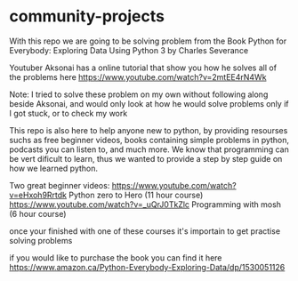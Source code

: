 ﻿# community-projects
With this repo we are going to be solving problem from the Book
Python for Everybody: Exploring Data Using Python 3  by Charles Severance

Youtuber Aksonai has a online tutorial that show you how he solves all of the problems here https://www.youtube.com/watch?v=2mtEE4rN4Wk 

Note: I tried to solve these problem on my own without following along beside Aksonai, and would only look at how he would solve problems only if
I got stuck, or to check my work

This repo is also here to help anyone new to python, by providing resourses suchs as free beginner videos, books containing simple problems in python,
podcasts you can listen to, and much more.
We know that programming can be vert dificult to learn, thus we wanted to provide a step by step guide on how we learned python.


Two great beginner videos:   https://www.youtube.com/watch?v=eHxoh9Rrtdk   Python zero to Hero (11 hour course)
                             https://www.youtube.com/watch?v=_uQrJ0TkZlc   Programming with mosh (6 hour course) 


once your finished with one of these courses it's importain to get practise solving problems

if you would like to purchase the book you can find it here
https://www.amazon.ca/Python-Everybody-Exploring-Data/dp/1530051126


